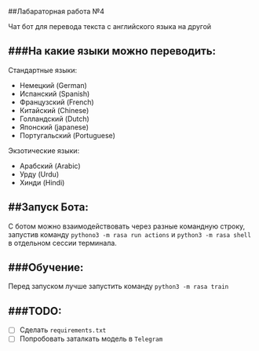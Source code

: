 ##Лабараторная работа №4

Чат бот для перевода текста с английского языка на другой 

###На какие языки можно переводить: 
---
Стандартные языки:

- Немецкий (German) 
- Испанский (Spanish)
- Французский (French)
- Китайский (Chinese)
- Голландский (Dutch)
- Японский (japanese)
- Португальский (Portuguese)


Экзотические языки: 
- Арабский (Arabic)
- Урду (Urdu)
- Хинди (Hindi)

##Запуск Бота:
---
С ботом можно взаимодействовать через разные командную строку, запустив команду `pythono3 -m rasa run actions` и `python3 -m rasa shell` в отдельном сессии терминала. 

###Обучение:
---
Перед запуском лучше запустить команду `python3 -m rasa train`


###TODO:
---
- [ ] Cделать `requirements.txt`
- [ ] Попробовать заталкать модель в `Telegram` 